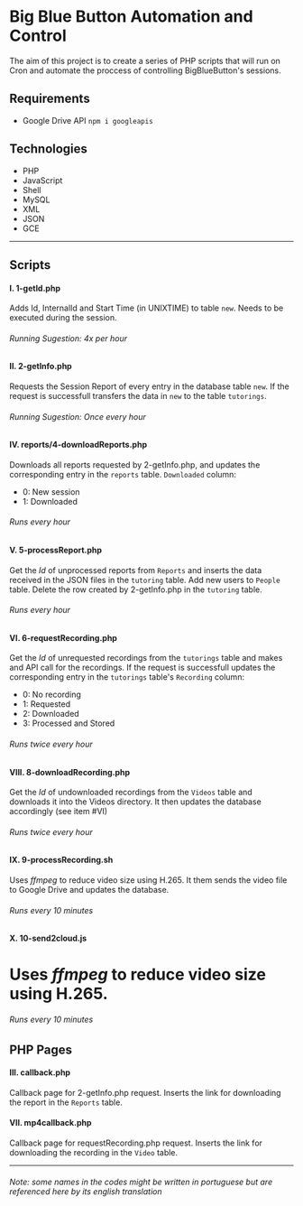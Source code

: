 # Big Blue Button Automation and Control
The aim of this project is to create a series of PHP scripts that will run on Cron and automate the proccess of controlling BigBlueButton's sessions.

## Requirements
- Google Drive API
`npm i googleapis`

## Technologies
- PHP
- JavaScript
- Shell
- MySQL
- XML
- JSON
- GCE   

---

## Scripts

#### I. 1-getId.php
Adds Id, InternalId and Start Time (in UNIXTIME) to table `new`. Needs to be executed during the session.
###### Running Sugestion: 4x per hour

#### II. 2-getInfo.php
Requests the Session Report of every entry in the database table `new`. If the request is successfull transfers the data in `new` to the table `tutorings`.
###### Running Sugestion: Once every hour

#### IV. reports/4-downloadReports.php
Downloads all reports requested by 2-getInfo.php, and updates the corresponding entry in the `reports` table.
`Downloaded` column:
- 0: New session
- 1: Downloaded
###### Runs every hour

#### V. 5-processReport.php
Get the *Id* of unprocessed reports from `Reports` and inserts the data received in the JSON files in the `tutoring` table. Add new users to `People` table. Delete the row created by 2-getInfo.php in the `tutoring` table.
###### Runs every hour

#### VI. 6-requestRecording.php
Get the *Id* of unrequested recordings from the `tutorings` table and makes and API call for the recordings. If the request is successfull updates the corresponding entry in the `tutorings` table's `Recording` column:
- 0: No recording
- 1: Requested
- 2: Downloaded
- 3: Processed and Stored
###### Runs twice every hour

#### VIII. 8-downloadRecording.php
Get the *Id* of undownloaded recordings from the `Videos` table and downloads it into the Videos directory. It then updates the database accordingly (see item #VI)
###### Runs twice every hour

#### IX.  9-processRecording.sh
Uses *ffmpeg* to reduce video size using H.265. It them sends the video file to Google Drive and updates the database.
###### Runs every 10 minutes

#### X. 10-send2cloud.js
# Uses *ffmpeg* to reduce video size using H.265. 
###### Runs every 10 minutes


## PHP Pages

#### III. callback.php
Callback page for 2-getInfo.php request. Inserts the link for downloading the report in the `Reports` table.

#### VII. mp4callback.php
Callback page for requestRecording.php request. Inserts the link for downloading the recording in the `Video` table.

---
###### Note: some names in the codes might be written in portuguese but are referenced here by its english translation